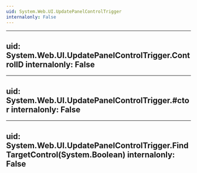 ```yaml
---
uid: System.Web.UI.UpdatePanelControlTrigger
internalonly: False
---
```


---
uid: System.Web.UI.UpdatePanelControlTrigger.ControlID
internalonly: False
---

---
uid: System.Web.UI.UpdatePanelControlTrigger.#ctor
internalonly: False
---

---
uid: System.Web.UI.UpdatePanelControlTrigger.FindTargetControl(System.Boolean)
internalonly: False
---
